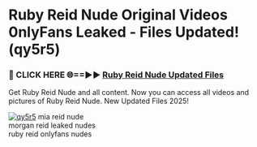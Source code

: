 # Ruby Reid Nude Original Videos 0nlyFans Leaked - Files Updated! (qy5r5)

<h3>🔴 CLICK HERE 🌐==►► <a href="https://tinyurl.com/5h6xmrr3" rel="nofollow">Ruby Reid Nude Updated Files</a></h3>

Get Ruby Reid Nude and all content. Now you can access all videos and pictures of Ruby Reid Nude. New Updated Files 2025!

[![qy5r5](https://i.imgur.com/KVD873Z.gif)](https://tinyurl.com/5h6xmrr3)
mia reid nude<br>
morgan reid leaked nudes<br>
ruby reid onlyfans nudes